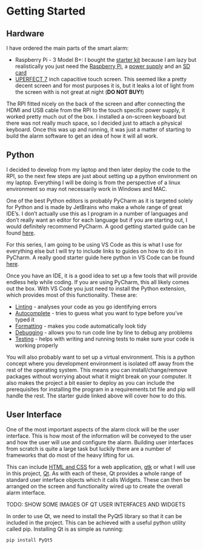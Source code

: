 # Getting Started

## Hardware

I have ordered the main parts of the smart alarm: 
* Raspberry Pi - 3 Model B+: I bought the [starter kit](https://www.amazon.co.uk/gp/product/B07GKQRRKL/ref=ppx_yo_dt_b_asin_title_o04_s01?ie=UTF8&psc=1) because I am lazy but realistically you just need the [Raspberry Pi](https://www.amazon.co.uk/Raspberry-Pi-Model-64-Bit-Processor/dp/B07BDR5PDW/ref=sr_1_3?crid=34XPA0PDJAFV&keywords=raspberry+pi+3+b%2B&qid=1563700951&s=computers&sprefix=raspberry%2Ccomputers%2C136&sr=1-3), a [power supply](https://thepihut.com/products/official-raspberry-pi-universal-power-supply) and an [SD card](https://www.amazon.co.uk/gp/product/B073JWXGNT/ref=ppx_yo_dt_b_asin_title_o06_s00?ie=UTF8&psc=1)
* [UPERFECT 7](https://www.amazon.co.uk/gp/product/B07L8CM5M8/ref=ppx_yo_dt_b_asin_title_o04_s00?ie=UTF8&psc=1) inch capacitive touch screen. This seemed like a pretty decent screen and for most purposes it is, but it leaks a lot of light from the screen with is not great at night (**DO NOT BUY!**)

The RPI fitted nicely on the back of the screen and after connecting the HDMI and USB cable from the RPI to the touch specific power supply, it worked pretty much out of the box. I installed a on-screen keyboard but there was not really much space, so I decided just to attach a physical keyboard. Once this was up and running, it was just a matter of starting to build the alarm software to get an idea of how it will all work.

## Python

I decided to develop from my laptop and then later deploy the code to the RPI, so the next few steps are just about setting up a python environment on my laptop. Everything I will be doing is from the perspective of a linux environment so may not necessarily work in Windows and MAC.

One of the best Python editors is probably PyCharm as it is targeted solely for Python and is made by JetBrains who make a whole range of great IDE’s. I don’t actually use this as I program in a number of languages and don’t really want an editor for each language but if you are starting out, I would definitely recommend PyCharm. A good getting started guide can be found [here](https://www.jetbrains.com/help/pycharm/quick-start-guide.html).

For this series, I am going to be using VS Code as this is what I use for everything else but I will try to include links to guides on how to do it in PyCharm. A really good starter guide here python in VS Code can be found [here](https://code.visualstudio.com/docs/python/python-tutorial).

Once you have an IDE, it is a good idea to set up a few tools that will provide endless help while coding. If you are using PyCharm, this all likely comes out the box. With VS Code you just need to install the Python extension, which provides most of this functionality. These are: 
* [Linting](https://www.pylint.org/) - analyses your code as you go identifying errors
* [Autocomplete](https://code.visualstudio.com/docs/languages/python#_autocomplete-and-intellisense) - tries to guess what you want to type before you’ve typed it
* [Formatting](https://github.com/psf/black) - makes you code automatically look tidy
* [Debugging](https://realpython.com/python-debugging-pdb/) - allows you to run code line by line to debug any problems
* [Testing](https://docs.python-guide.org/writing/tests/) - helps with writing and running tests to make sure your code is working properly

You will also probably want to set up a virtual environment. This is a python concept where you development environment is isolated off away from the rest of the operating system. This means you can install/change/remove packages without worrying about what it might break on your computer. It also makes the project a bit easier to deploy as you can include the prerequisites for installing the program in a requirements.txt file and pip will handle the rest. The starter guide linked above will cover how to do this.

## User Interface

One of the most important aspects of the alarm clock will be the user interface. This is how most of the information will be conveyed to the user and how the user will use and configure the alarm. Building user interfaces from scratch is quite a large task but luckily there are a number of frameworks that do most of the heavy lifting for us.

This can include [HTML and CSS]() for a web application, [gtk]() or what I will use in this project, [Qt](). As with each of these, Qt provides a whole range of standard user interface objects which it calls Widgets. These can then be arranged on the screen and functionality wired up to create the overall alarm interface. 

TODO: SHOW SOME IMAGES OF QT USER INTERFACES AND WIDGETS

In order to use Qt, we need to install the PyQt5 library so that it can be included in the project. This can be achieved with a useful python utility called pip. Installing Qt is as simple as running:
```python
pip install PyQt5
```

